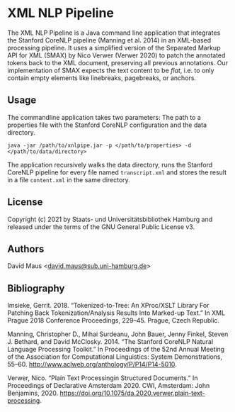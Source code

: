 XML NLP Pipeline
=

The XML NLP Pipeline is a Java command line application that integrates the Stanford CoreNLP pipeline (Manning et
al. 2014) in an XML-based processing pipeline. It uses a simplified version of the Separated Markup API for XML (SMAX)
by Nico Verwer (Verwer 2020) to patch the annotated tokens back to the XML document, preserving all previous
annotations. Our implementation of SMAX expects the text content to be *flat*, i.e. to only contain empty elements like
linebreaks, pagebreaks, or anchors.

Usage
-

The commandline application takes two parameters: The path to a properties file with the Stanford CoreNLP configuration
and the data directory.

```
java -jar /path/to/xnlpipe.jar -p </path/to/properties> -d </path/to/data/directory>
```

The application recursively walks the data directory, runs the Stanford CoreNLP pipeline for every file named
`transcript.xml` and stores the result in a file `content.xml` in the same directory.

License
-

Copyright (c) 2021 by Staats- und Universitätsbibliothek Hamburg and released under the terms of the GNU General Public License v3.

Authors
-

David Maus &lt;david.maus@sub.uni-hamburg.de&gt;

Bibliography
-

Imsieke, Gerrit. 2018. “Tokenized-to-Tree: An XProc/XSLT Library For Patching Back Tokenization/Analysis Results Into
Marked-up Text.” In XML Prague 2018 Conference Proceedings, 229–45. Prague, Czech Republic.

Manning, Christopher D., Mihai Surdeanu, John Bauer, Jenny Finkel, Steven J. Bethard, and David McClosky. 2014. “The
Stanford CoreNLP Natural Language Processing Toolkit.” In Proceedings of the 52nd Annual Meeting of the Association for
Computational Linguistics: System Demonstrations, 55–60. http://www.aclweb.org/anthology/P/P14/P14-5010.

Verwer, Nico. “Plain Text Processingin Structured Documents.” In Proceedings of Declarative Amsterdam 2020. CWI,
Amsterdam: John Benjamins, 2020. https://doi.org/10.1075/da.2020.verwer.plain-text-processing.
